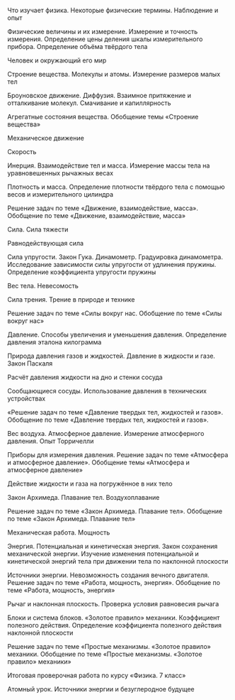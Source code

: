 
Что изучает физика. Некоторые физические термины. Наблюдение и опыт


Физические величины и их измерение. Измерение и точность измерения. Определение цены деления шкалы измерительного прибора. Определение объёма твёрдого тела

Человек и окружающий его мир

Строение вещества. Молекулы и атомы. Измерение размеров малых тел

Броуновское движение. Диффузия. Взаимное притяжение и отталкивание молекул. Смачивание и капиллярность

Агрегатные состояния вещества. Обобщение темы «Строение вещества»

Механическое движение

Скорость

Инерция. Взаимодействие тел и масса. Измерение массы тела на уравновешенных рычажных весах

Плотность и масса. Определение плотности твёрдого тела с помощью весов и измерительного цилиндра

Решение задач по теме «Движение, взаимодействие, масса». Обобщение по теме «Движение, взаимодействие, масса»

Сила. Сила тяжести

Равнодействующая сила

Сила упругости. Закон Гука. Динамометр. Градуировка динамометра. Исследование зависимости силы упругости от удлинения пружины. Определение коэффициента упругости пружины

Вес тела. Невесомость

Сила трения. Трение в природе и технике

Решение задач по теме «Силы вокруг нас. Обобщение по теме «Силы вокруг нас»

Давление. Способы увеличения и уменьшения давления. Определение давления эталона килограмма

Природа давления газов и жидкостей. Давление в жидкости и газе. Закон Паскаля

Расчёт давления жидкости на дно и стенки сосуда

Сообщающиеся сосуды. Использование давления в технических устройствах

«Решение задач по теме «Давление твердых тел, жидкостей и газов». Обобщение по теме
 «Давление твердых тел, жидкостей и газов».

Вес воздуха. Атмосферное давление. Измерение атмосферного давления. Опыт Торричелли

Приборы для измерения давления. Решение задач по теме «Атмосфера и атмосферное давление». Обобщение темы «Атмосфера и атмосферное давление»

Действие жидкости и газа на погружённое в них тело

Закон Архимеда. Плавание тел. Воздухоплавание

Решение задач по теме «Закон Архимеда. Плавание тел». Обобщение по теме «Закон Архимеда. Плавание тел»

Механическая работа. Мощность

Энергия. Потенциальная и кинетическая энергия. Закон сохранения механической энергии. Изучение изменения потенциальной и кинетической энергий тела при движении тела по наклонной плоскости

Источники энергии. Невозможность создания вечного двигателя. Решение задач по теме «Работа, мощность, энергия». Обобщение по теме «Работа, мощность, энергия»

Рычаг и наклонная плоскость. Проверка условия равновесия рычага

Блоки и система блоков. «Золотое правило» механики. Коэффициент полезного действия. Определение коэффициента полезного действия наклонной плоскости

Решение задач по теме «Простые механизмы. «Золотое правило» механики. Обобщение по теме «Простые механизмы. «Золотое правило» механики»

Итоговая проверочная работа по курсу «Физика. 7 класс»

Атомный урок. Источники энергии и безуглеродное будущее
